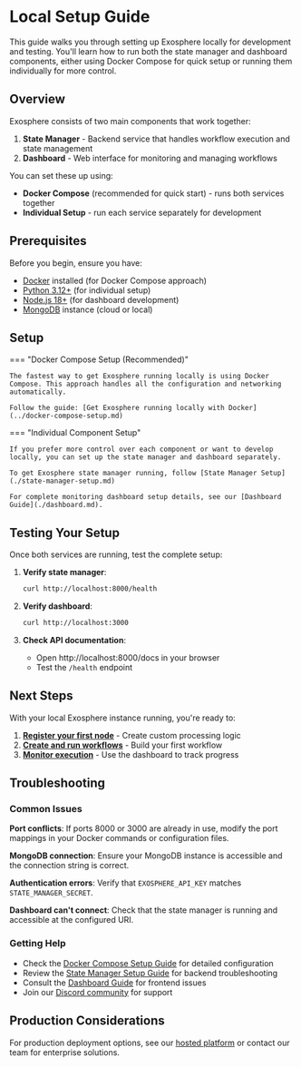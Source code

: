 # Local Setup Guide

This guide walks you through setting up Exosphere locally for development and testing. You'll learn how to run both the state manager and dashboard components, either using Docker Compose for quick setup or running them individually for more control.

## Overview

Exosphere consists of two main components that work together:

1. **State Manager** - Backend service that handles workflow execution and state management
2. **Dashboard** - Web interface for monitoring and managing workflows

You can set these up using:

- **Docker Compose** (recommended for quick start) - runs both services together
- **Individual Setup** - run each service separately for development

## Prerequisites

Before you begin, ensure you have:

- [Docker](https://docs.docker.com/get-docker/) installed (for Docker Compose approach)
- [Python 3.12+](https://www.python.org/downloads/) (for individual setup)
- [Node.js 18+](https://nodejs.org/) (for dashboard development)
- [MongoDB](https://www.mongodb.com/try/download/community) instance (cloud or local)

## Setup

=== "Docker Compose Setup (Recommended)"

    The fastest way to get Exosphere running locally is using Docker Compose. This approach handles all the configuration and networking automatically.

    Follow the guide: [Get Exosphere running locally with Docker](../docker-compose-setup.md)

=== "Individual Component Setup"

    If you prefer more control over each component or want to develop locally, you can set up the state manager and dashboard separately.

    To get Exosphere state manager running, follow [State Manager Setup](./state-manager-setup.md)

    For complete monitoring dashboard setup details, see our [Dashboard Guide](./dashboard.md).


## Testing Your Setup

Once both services are running, test the complete setup:

1. **Verify state manager**:
   ```bash
   curl http://localhost:8000/health
   ```

2. **Verify dashboard**:
   ```bash
   curl http://localhost:3000
   ```

3. **Check API documentation**:
   - Open http://localhost:8000/docs in your browser
   - Test the `/health` endpoint

## Next Steps

With your local Exosphere instance running, you're ready to:

1. **[Register your first node](./register-node.md)** - Create custom processing logic
2. **[Create and run workflows](./create-graph.md)** - Build your first workflow
3. **[Monitor execution](./dashboard.md)** - Use the dashboard to track progress

## Troubleshooting

### Common Issues

**Port conflicts**: If ports 8000 or 3000 are already in use, modify the port mappings in your Docker commands or configuration files.

**MongoDB connection**: Ensure your MongoDB instance is accessible and the connection string is correct.

**Authentication errors**: Verify that `EXOSPHERE_API_KEY` matches `STATE_MANAGER_SECRET`.

**Dashboard can't connect**: Check that the state manager is running and accessible at the configured URI.

### Getting Help

- Check the [Docker Compose Setup Guide](../docker-compose-setup.md) for detailed configuration
- Review the [State Manager Setup Guide](./state-manager-setup.md) for backend troubleshooting
- Consult the [Dashboard Guide](./dashboard.md) for frontend issues
- Join our [Discord community](https://discord.com/invite/zT92CAgvkj) for support

## Production Considerations

For production deployment options, see our [hosted platform](https://exosphere.host) or contact our team for enterprise solutions.